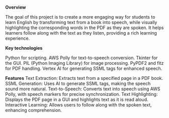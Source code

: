 **Overview**

The goal of this project is to create a more engaging way for students to learn English by transforming text from a book into speech, while visually highlighting the corresponding words in the PDF as they are spoken. It helps learners follow along with the text as they listen, providing a rich learning experience.

**Key technologies**

Python for scripting.
AWS Polly for text-to-speech conversion.
Tkinter for the GUI.
PIL (Python Imaging Library) for image processing.
PyPDF2 and fitz for PDF handling.
Vertex AI for generating SSML tags for enhanced speech.

**Features**
Text Extraction: Extracts text from a specified page in a PDF book.
SSML Generation: Uses AI to generate SSML tags, making the speech sound more natural.
Text-to-Speech: Converts text into speech using AWS Polly, with speech markers for precise synchronization.
Text Highlighting: Displays the PDF page in a GUI and highlights text as it is read aloud.
Interactive Learning: Allows users to follow along with the spoken text, enhancing comprehension.
